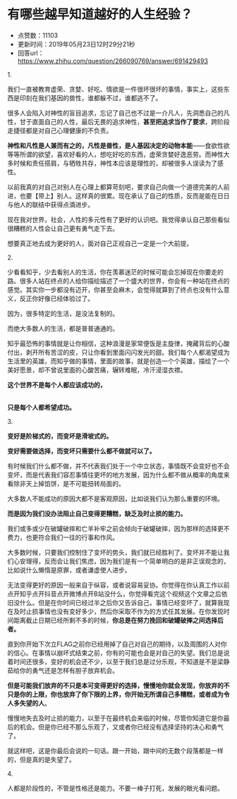 # 有哪些越早知道越好的人生经验？
- 点赞数：11103
- 更新时间：2019年05月23日12时29分21秒
- 回答url：https://www.zhihu.com/question/266090769/answer/691429493
<body>
 <p data-pid="nNHABhsG">1.</p>
 <p data-pid="nQzvnIkj">我们一直被教育虚荣、贪婪、好吃、情欲是一件很坏很坏的事情，事实上，这些东西是印刻在我们基因的兽性，谁都躲不过，谁都逃不了。</p>
 <p data-pid="hRy4V4y8">很多人会陷入对神性的盲目追求，忘记了自己也不过是一介凡人，先洞悉自己的凡性，甘于直面自己的人性，最后无畏的追求神性，<b>甚至把追求当作了要求</b>，跨阶段走捷径都是对自己心理健康的不负责。</p>
 <p data-pid="tDQG7kgG"><b>神性和凡性是人兼而有之的，凡性是兽性，是人基因决定的动物本能</b>——食欲性欲等等所谓的欲望，喜欢好看的人，想吃好吃的东西，虚荣贪婪好逸恶劳。而神性大多时候和责任搭肩，与牺牲共存，神性本应该是理性的，却被很多人误读为了感性。</p>
 <p data-pid="pd89IHXu">以前我真的对自己对别人在心理上都算苛刻吧，要求自己向做一个道德完美的人前进，也要【带上】别人。这样真的很累。现在承认了自己的性质，反而是能在日日与他人的联结中获得点滴进步。</p>
 <p data-pid="wrjKf9Gm">现在我对世界，社会，人性的多元性有了更好的认识吧。我觉得承认自己那些看似很糟糕的人性会让自己更有勇气走下去。</p>
 <p data-pid="b9T88_FY">想要真正地去成为更好的人，面对自己正视自己一定是一个大前提。</p>
 <p data-pid="bjnGpOgK">2.</p>
 <p data-pid="8QaHDB9W">少看看知乎，少去看别人的生活，你在羡慕迷茫的时候可能会忘掉现在你要走的路。很多人站在终点的人给你描绘描述了一个盛大的世界，你会有一种站在终点的感觉。其实你一步都没有迈开，你甚至会麻木，会觉得就算到了终点也没有什么意义，反正你好像已经体验过了。</p>
 <p data-pid="zj_Q7Vtz">因为，很多特定的生活，是没法复制的。</p>
 <p data-pid="S12Qj8fE">而绝大多数人的生活，都是普普通通的。</p>
 <p data-pid="QNsddzkB">知乎最恐怖的事情就是让你相信，这种浪漫是家常便饭是主旋律，掩藏背后的心酸付出，剥开所有苦涩的皮，只让你看到里面闪闪发光的甜。我们每个人都渴望成为生活里的英雄，而知乎做的事情，里面的故事，就是创造一个个英雄，描绘了一个美好愿景，却不曾说里面的心酸苦痛，辗转难眠，冷汗浸湿衣襟。</p>
 <p data-pid="1lMNETE_"><b>这个世界不是每个人都应该成功的，</b></p>
 <p data-pid="b2zLmdPp"><br><b>只是每个人都希望成功。</b></p>
 <p data-pid="o_Gup-Mu">3.</p>
 <p data-pid="M436mWg-"><b>变好是阶梯式的，而变坏是滑坡式的。</b></p>
 <p data-pid="dJ3yVRHe"><b>变好需要做选择，而变坏只需要什么都不做就可以了。</b></p>
 <p data-pid="gswqR0Sn">有时候我们什么都不做，并不代表我们处于一个中立状态，事情既不会变好也不会变坏，而是代表我们容忍事情往更坏的地方发展，因为什么都不做从概率的角度来看除非天上掉馅饼，是不可能扭转局面的。</p>
 <p data-pid="a09lvk_a">大多数人不能成功的原因大都不是客观原因，比如说我们认为那么重要的环境。</p>
 <p data-pid="kdsiJCt_"><b>而是因为我们没办法阻止自己变得更糟糕，缺乏及时止损的能力。</b></p>
 <p data-pid="Tc4ztuYB">我们或多或少在破罐破摔和亡羊补牢之前会倾向于破罐破摔，因为那样的选择更不费力，也更符合我们一往的行事和作风。</p>
 <p data-pid="8mN-IAXr">大多数时候，只要我们控制住了变坏的势头，我们就已经胜利了。变坏并不能让我们心安理得，反而会让我们焦虑，因为我们是有一个简单明白的是非正误观念的，比如说什么懒惰是原罪，或者谦虚使人进步。</p>
 <p data-pid="G5jyoEpL">无法变得更好的原因一般来自于纵容，或者说容易妥协。你觉得在你认真工作以前点开知乎点开抖音点开微博点开B站没什么，你觉得看完这个视频这个文章之后依旧没什么。但是在你时间已经过半之后你又告诉自己，事情已经变坏了，就算我现在及时止损事情也没有变好多少，然后你采取不作为的方式任其发展。在你发现时间距离截止日期已经所剩不多的时候，<b>你总是在努力挽回和破罐破摔之间选择后者。</b></p>
 <p data-pid="KHQ-laEd">直到你开始下次立FLAG之前你已经用掉了自己对自己的期待，以及周围的人对你的信心。在事情以崩坏式结束之前，你有的可能也会是对自己的失望。我们总是说着时间还很多，变好的机会还不少，以至于我们总是过分乐观，不知道是不是梁静茹给你的勇气还是怎样有胆子放弃机会。</p>
 <p data-pid="7sBDLDDZ"><b>但是可能我们放弃的不只是本可变得更好的选择，慢慢地你就会发现，你放弃的不只是你的上限，你也放弃了你下限的上界，你开始无所谓自己多糟糕，或者成为令人多失望的人</b>。</p>
 <p data-pid="P_cac9Hv">慢慢地失去及时止损的能力，以至于在最终机会来临的时候，尽管你知道它是你最后的机会。但是你已经不那么乐观了，又或者你已经没有选择坚持的决心和勇气了。</p>
 <p data-pid="gI1kYUbY">就这样吧，这是你最后会说的一句话。跟一开始，跟中间的无数个段落都是一样的，但是真的是失望了。</p>
 <p data-pid="fYggYYGF">4.</p>
 <p data-pid="xhon_1Qf">人都是阶段性的，不管是性格还是能力。不要一棒子打死，发展的眼光看问题。</p>
</body>